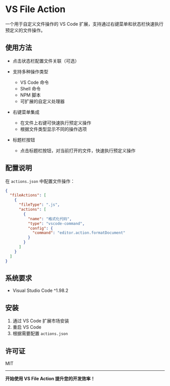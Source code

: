  
# VS File Action

一个用于自定义文件操作的 VS Code 扩展，支持通过右键菜单和状态栏快速执行预定义的文件操作。

## 使用方法

- 点击状态栏配置文件关联（可选）

- 支持多种操作类型
  - VS Code 命令
  - Shell 命令
  - NPM 脚本
  - 可扩展的自定义处理器

- 右键菜单集成
  - 在文件上右键可快速执行预定义操作
  - 根据文件类型显示不同的操作选项

- 标题栏按钮
  - 点击标题栏按钮，对当前打开的文件，快速执行预定义操作

## 配置说明

在 `actions.json` 中配置文件操作：

```json
{
  "fileActions": [
    {
      "fileType": ".js",
      "actions": [
        {
          "name": "格式化代码",
          "type": "vscode-command",
          "config": {
            "command": "editor.action.formatDocument"
          }
        }
      ]
    }
  ]
}
```

## 系统要求

- Visual Studio Code ^1.98.2

## 安装

1. 通过 VS Code 扩展市场安装
2. 重启 VS Code
3. 根据需要配置 `actions.json`

## 许可证

MIT

---

**开始使用 VS File Action 提升您的开发效率！**

        